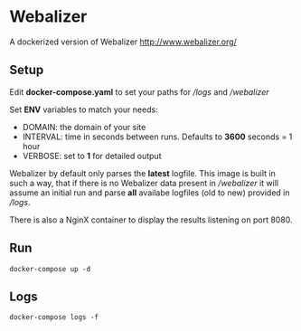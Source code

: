 # Webalizer
A dockerized version of Webalizer http://www.webalizer.org/

## Setup
Edit __docker-compose.yaml__ to set your paths for _/logs_ and _/webalizer_

Set __ENV__ variables to match your needs:

* DOMAIN: the domain of your site
* INTERVAL: time in seconds between runs. Defaults to __3600__ seconds = 1 hour
* VERBOSE: set to __1__ for detailed output

Webalizer by default only parses the __latest__ logfile. 
This image is built in such a way, that if there is no Webalizer data present in _/webalizer_ it will assume an initial run and parse __all__ availabe logfiles (old to new) provided in _/logs_.

There is also a NginX container to display the results listening on port 8080.

## Run
`docker-compose up -d`

## Logs
`docker-compose logs -f`
